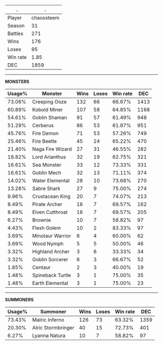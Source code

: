 .|.
|-|-
Player|chaossteem
Season|31
Battles|271
Wins|176
Loses|95
Win rate|1.85
DEC|1859

---
**MONSTERS**

Usage%|Monster|Wins|Loses|Win rate|DEC|
-|-|-|-|-|-|
73.06%|Creeping Ooze|132|66|66.67%|1413|
60.89%|Kobold Miner|107|58|64.85%|1168|
54.61%|Goblin Shaman|91|57|61.49%|948|
51.29%|Cerberus|86|53|61.87%|951|
45.76%|Fire Demon|71|53|57.26%|749|
25.46%|Fire Beetle|45|24|65.22%|470|
21.40%|Naga Fire Wizard|27|31|46.55%|282|
18.82%|Lord Arianthus|32|19|62.75%|321|
16.61%|Sea Monster|33|12|73.33%|331|
16.61%|Goblin Mech|32|13|71.11%|374|
14.02%|Water Elemental|28|10|73.68%|270|
13.28%|Sabre Shark|27|9|75.00%|274|
9.96%|Crustacean King|20|7|74.07%|213|
8.49%|Pirate Archer|16|7|69.57%|162|
8.49%|Elven Cutthroat|16|7|69.57%|205|
6.27%|Brownie|10|7|58.82%|97|
4.43%|Flesh Golem|10|2|83.33%|97|
3.69%|Minotaur Warrior|6|4|60.00%|62|
3.69%|Wood Nymph|5|5|50.00%|46|
3.32%|Highland Archer|3|6|33.33%|34|
3.32%|Goblin Sorcerer|6|3|66.67%|52|
1.85%|Centaur|2|3|40.00%|19|
1.48%|Spineback Turtle|3|1|75.00%|35|
1.48%|Earth Elemental|3|1|75.00%|23|

---
**SUMMONERS**

Usage%|Summoner|Wins|Loses|Win rate|DEC|
-|-|-|-|-|-|
73.43%|Malric Inferno|126|73|63.32%|1359|
20.30%|Alric Stormbringer|40|15|72.73%|401|
6.27%|Lyanna Natura|10|7|58.82%|97|
